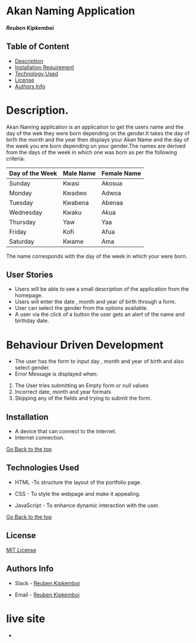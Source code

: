 # Akan Naming Application

##### Reuben Kipkemboi 

## Table of Content

+ [Description](#Description)
+ [Installation Requirement](#Installation)
+ [Technology Used](#technologies-used)
+ [License](#license)
+ [Authors Info](#authors-info)

# Description.
Akan Naming application is an application to get the users name and the day of the wek they were born depending on the gender.It takes the day of birth the month and the year then displays your Akan Name and the day of the week you ere born depending on your gender.The names are derived from the days of the week in which one was born as per the following criteria:

| Day of the Week | Male Name | Female Name |
| ----------- | ----------- | ----------- |
| Sunday      | Kwasi       | Akosua      |
| Monday      | Kwadwo      | Adwoa
| Tuesday     | Kwabena     | Abenaa      |
| Wednesday   | Kwaku       | Akua        |
| Thursday    | Yaw         | Yaa         |
| Friday      | Kofi        | Afua        |
| Saturday    | Kwame       | Ama         |

The name corresponds with the day of the week in which your were born.

## User Stories
* Users will be able to see a small description of the application from the homepage.
* Users will enter the date , month and year of birth through a form.
* User can select the gender from the options available.
* A user via the click of a button the user gets an alert of the name and birthday date. 

# Behaviour Driven Development
* The user has the form to input day , month and year of birth and also select gender.
* Error Message is displayed when:
<ol>
<li>The User tries submitting an Empty form or null values</li>
<li>Incorrect date, month and year formats</li>
<li>Skipping any of the fields and trying to submit the form.</li>
</ol>


## Installation
+ A device that can connect to the internet.
+ Internet connection.

[Go Back to the top](#akan-naming-application)

## Technologies Used

* HTML -To structure the layout of the portfolio page. 

* CSS - To style the webpage and make it appealing.

* JavaScript - To enhance dynamic interaction with the user.

[Go Back to the top](#akan-naming-application)

## License
[MIT License](LICENSE)

## Authors Info
* Slack - [Reuben Kipkemboi]()

* Email - [Reuben Kipkemboi](https://gmail.com)

# live site
* ####




